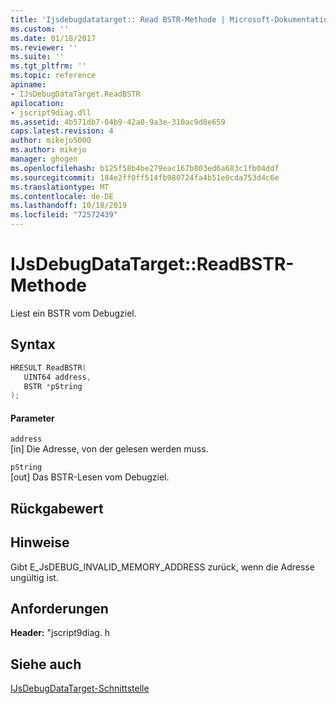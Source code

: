 ```yaml
---
title: 'Ijsdebugdatatarget:: Read BSTR-Methode | Microsoft-Dokumentation'
ms.custom: ''
ms.date: 01/18/2017
ms.reviewer: ''
ms.suite: ''
ms.tgt_pltfrm: ''
ms.topic: reference
apiname:
- IJsDebugDataTarget.ReadBSTR
apilocation:
- jscript9diag.dll
ms.assetid: 4b571db7-04b9-42a0-9a3e-310ac9d0e659
caps.latest.revision: 4
author: mikejo5000
ms.author: mikejo
manager: ghogen
ms.openlocfilehash: b125f58b4be279eac167b803ed6a683c1fb04ddf
ms.sourcegitcommit: 184e2ff0ff514fb980724fa4b51e0cda753d4c6e
ms.translationtype: MT
ms.contentlocale: de-DE
ms.lasthandoff: 10/18/2019
ms.locfileid: "72572439"
---
```

# <a name="ijsdebugdatatargetreadbstr-method"></a>IJsDebugDataTarget::ReadBSTR-Methode
Liest ein BSTR vom Debugziel.  
  
## <a name="syntax"></a>Syntax  
  
```cpp
HRESULT ReadBSTR(  
   UINT64 address,  
   BSTR *pString  
);  
```  
  
#### <a name="parameters"></a>Parameter  
 `address`  
 [in] Die Adresse, von der gelesen werden muss.  
  
 `pString`  
 [out] Das BSTR-Lesen vom Debugziel.  
  
## <a name="return-value"></a>Rückgabewert  
  
## <a name="remarks"></a>Hinweise  
 Gibt E_JsDEBUG_INVALID_MEMORY_ADDRESS zurück, wenn die Adresse ungültig ist.  
  
## <a name="requirements"></a>Anforderungen  
 **Header:** "jscript9diag. h  
  
## <a name="see-also"></a>Siehe auch  
 [IJsDebugDataTarget-Schnittstelle](../../winscript/reference/ijsdebugdatatarget-interface.md)